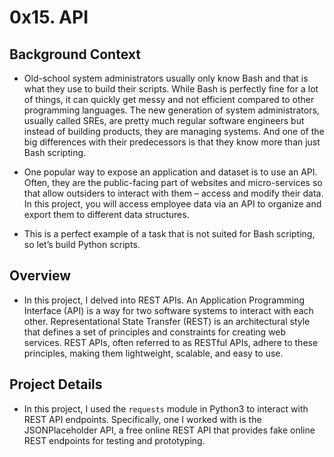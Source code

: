 # 0x15. API

## Background Context

- Old-school system administrators usually only know Bash and that is what they use to build their scripts. While Bash is perfectly fine for a lot of things, it can quickly get messy and not efficient compared to other programming languages. The new generation of system administrators, usually called SREs, are pretty much regular software engineers but instead of building products, they are managing systems. And one of the big differences with their predecessors is that they know more than just Bash scripting.

- One popular way to expose an application and dataset is to use an API. Often, they are the public-facing part of websites and micro-services so that allow outsiders to interact with them – access and modify their data. In this project, you will access employee data via an API to organize and export them to different data structures.

- This is a perfect example of a task that is not suited for Bash scripting, so let’s build Python scripts.

## Overview

- In this project, I delved into REST APIs. An Application Programming Interface (API) is a way for two software systems to interact with each other. Representational State Transfer (REST) is an architectural style that defines a set of principles and constraints for creating web services. REST APIs, often referred to as RESTful APIs, adhere to these principles, making them lightweight, scalable, and easy to use.

## Project Details

- In this project, I used the `requests` module in Python3 to interact with REST API endpoints. Specifically, one I worked with is the JSONPlaceholder API, a free online REST API that provides fake online REST endpoints for testing and prototyping.